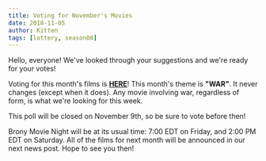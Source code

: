 ```yaml
---
title: Voting for November's Movies
date: 2018-11-05
author: Kitten
tags: [lottery, season08]
---
```


Hello, everyone!  We've looked through your suggestions and we're ready for your votes!

Voting for this month's films is **[HERE][lotto]**!  This month's theme is **"WAR"**. It never changes (except when it does). Any movie involving war, regardless of form, is what we're looking for this week.

This poll will be closed on November 9th, so be sure to vote before then!

Brony Movie Night will be at its usual time: 7:00 EDT on Friday, and 2:00 PM EDT on Saturday.  All of the films for next month will be announced in our next news post.  Hope to see you then!

[lotto]: https://docs.google.com/forms/d/e/1FAIpQLScbZ63ZxSB3L1Ydf17es57GQnFiuJN_HjfUOnZ-IH03_SSu1w/viewform
